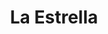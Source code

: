 ---
title: "La Estrella"
url: /ciudad-autonoma-de-buenos-aires/la-estrella-nazca/
shop: Bäckerei
---